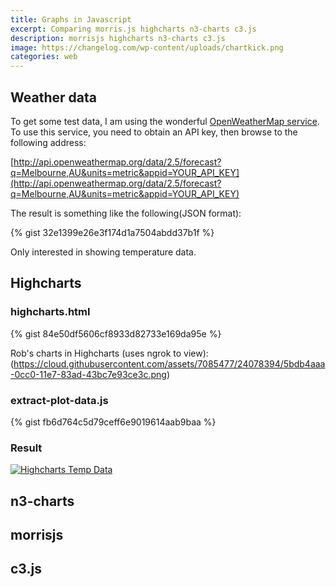 ```yaml
---
title: Graphs in Javascript
excerpt: Comparing morris.js highcharts n3-charts c3.js
description: morrisjs highcharts n3-charts c3.js
image: https://changelog.com/wp-content/uploads/chartkick.png
categories: web
---
```


## Weather data

To get some test data, I am using the wonderful [OpenWeatherMap service](https://openweathermap.org/api). To use this service, you need to obtain an API key, then browse to the following address:

[http://api.openweathermap.org/data/2.5/forecast?q=Melbourne,AU&units=metric&appid=YOUR_API_KEY](http://api.openweathermap.org/data/2.5/forecast?q=Melbourne,AU&units=metric&appid=YOUR_API_KEY)

The result is something like the following(JSON format):

{% gist 32e1399e26e3f174d1a7504abdd37b1f %}

Only interested in showing temperature data. 

## Highcharts

### highcharts.html
{% gist 84e50df5606cf8933d82733e169da95e %}

Rob's charts in Highcharts (uses ngrok to view):
(https://cloud.githubusercontent.com/assets/7085477/24078394/5bdb4aaa-0cc0-11e7-83ad-43bc7e93ce3c.png)


### extract-plot-data.js
{% gist fb6d764c5d79ceff6e9019614aab9baa %}

### Result
[![Highcharts Temp Data](https://raw.githubusercontent.com/raspberrypisig/raspberrypisig.github.io/master/assets/images/highcharts.jpg)](https://raw.githubusercontent.com/raspberrypisig/raspberrypisig.github.io/master/assets/images/highcharts.jpg)


## n3-charts


## morrisjs




## c3.js

